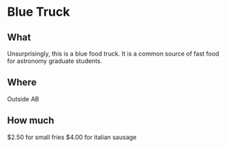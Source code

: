 # Blue Truck

## What

Unsurprisingly, this is a blue food truck. 
It is a common source of fast food for astronomy graduate students.

## Where

Outside AB

## How much

$2.50 for small fries
$4.00 for italian sausage
<!--stackedit_data:
eyJoaXN0b3J5IjpbLTEzMDQ5MTI1MjNdfQ==
-->